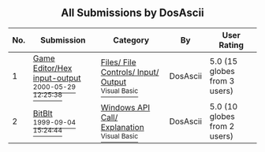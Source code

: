 ﻿<div align="center">

## All Submissions by DosAscii

</div>

No.  | Submission | Category | By   | User Rating
---- | ---------- | -------- | ---- | -----------
1 | [Game Editor/Hex input\-output<br /><sup>2000-05-29 12:25:38</sup>](https://github.com/Planet-Source-Code/dosascii-game-editor-hex-input-output__1-6062) | [Files/ File Controls/ Input/ Output<br /><sup>Visual Basic</sup>](../ByCategory/files-file-controls-input-output__1-3.md) | DosAscii | 5.0 (15 globes from 3 users)
2 | [BitBlt<br /><sup>1999-09-04 15:24:44</sup>](https://github.com/Planet-Source-Code/dosascii-bitblt__1-3363) | [Windows API Call/ Explanation<br /><sup>Visual Basic</sup>](../ByCategory/windows-api-call-explanation__1-39.md) | DosAscii | 5.0 (10 globes from 2 users)

